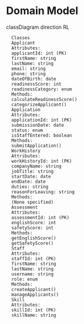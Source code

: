 
# Domain Model

classDiagram
    direction RL
      
      Classes
      Applicant
      Attributes:
      applicantId: int (PK)
      firstName: string
      lastName: string
      email: string
      phone: string
      dateOfBirth: date
      readinessScore: int
      readinessCategory: enum
      Methods:
      calculateReadinessScore()
      categorizeApplicant()
      Application
      Attributes:
      applicationId: int (PK)
      submissionDate: date
      status: enum
      isStaffEntered: boolean
      Methods:
      submitApplication()
      WorkHistory
      Attributes:
      workHistoryId: int (PK)
      companyName: string
      jobTitle: string
      startDate: date
      endDate: date
      duties: string
      reasonForLeaving: string
      Methods:
      (None specified)
      Assessment
      Attributes:
      assessmentId: int (PK)
      englishScore: int
      safetyScore: int
      Methods:
      getEnglishScore()
      getSafetyScore()
      Staff
      Attributes:
      staffId: int (PK)
      firstName: string
      lastName: string
      username: string
      role: enum
      Methods:
      createApplicant()
      manageApplicants()
      Skill
      Attributes:
      skillId: int (PK)
      skillName: string


